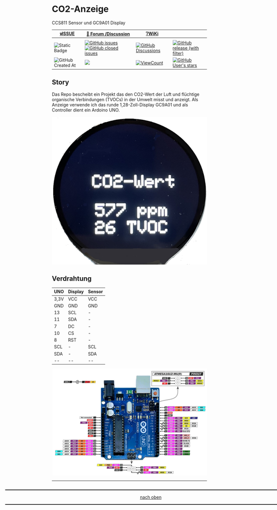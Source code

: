 # CO2-Anzeige
CCS811 Sensor und GC9A01 Display

<a name="oben"></a>

<div align="center">

|[:skull:ISSUE](https://github.com/frankyhub/CO2-Anzeige/issues?q=is%3Aissue)|[:speech_balloon: Forum /Discussion](https://github.com/frankyhub/CO2-Anzeige/discussions)|[:grey_question:WiKi](https://github.com/frankyhub/CO2-Anzeige/wiki)||
|--|--|--|--|
| | | | |
|![Static Badge](https://img.shields.io/badge/RepoNr.:-%20112-blue)|<a href="https://github.com/frankyhub/CO2-Anzeige/issues">![GitHub issues](https://img.shields.io/github/issues/frankyhub/CO2-Anzeige)![GitHub closed issues](https://img.shields.io/github/issues-closed/frankyhub/CO2-Anzeige)|<a href="https://github.com/frankyhub/CO2-Anzeige/discussions">![GitHub Discussions](https://img.shields.io/github/discussions/frankyhub/CO2-Anzeige)|<a href="https://github.com/frankyhub/CO2-Anzeige/releases">![GitHub release (with filter)](https://img.shields.io/github/v/release/frankyhub/CO2-Anzeige)|
|![GitHub Created At](https://img.shields.io/github/created-at/frankyhub/CO2-Anzeige)| <a href="https://github.com/frankyhub/CO2-Anzeige/pulse" alt="Activity"><img src="https://img.shields.io/github/commit-activity/m/badges/shields" />| <a href="https://github.com/frankyhub/CO2-Anzeige/graphs/traffic"><img alt="ViewCount" src="https://views.whatilearened.today/views/github/frankyhub/github-clone-count-badge.svg">  |<a href="https://github.com/frankyhub?tab=stars"> ![GitHub User's stars](https://img.shields.io/github/stars/frankyhub)|

</div>

## Story
Das Repo bescheibt ein Projekt das den CO2-Wert der Luft und flüchtige organische Verbindungen (TVOCs) in der Umwelt misst und anzeigt. Als Anzeige verwende ich das runde 1,28-Zoll-Display GC9A01 und als Controller dient ein Ardoino UNO.

<div align="center">
  
![Bild](pic/display.png)

</div>

## Verdrahtung


|UNO|Display|Sensor|
|--|--|--|
|3,3V|VCC|VCC|
|GND|GND|GND|
|13|SCL|-|
|11|SDA|-|
|7|DC|-|
|10|CS|-|
|8|RST|-|
|SCL|-|SCL|
|SDA|-|SDA|
|--|--|--|


![Bild](pic/UNO.png)


</div>



---

<div style="position:absolute; left:2cm; ">   
<ol class="breadcrumb" style="border-top: 2px solid black;border-bottom:2px solid black; height: 45px; width: 900px;"> <p align="center"><a href="#oben">nach oben</a></p></ol>
</div>
